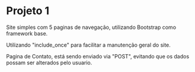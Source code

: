 # Projeto 1
Site simples com 5 paginas de navegação, utilizando Bootstrap como framework base.

Utilizando "include_once" para facilitar a manutenção geral do site.

Pagina de Contato, está sendo enviado via "POST", evitando que os dados possam ser alterados pelo usuario.
